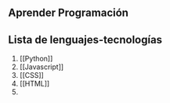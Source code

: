 ## Aprender Programación
## Lista de lenguajes-tecnologías
1. [[Python]]
2. [[Javascript]]
3. [[CSS]]
4. [[HTML]]
5. 